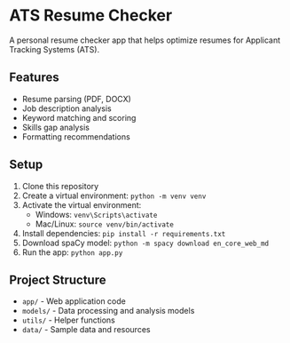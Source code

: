# ATS Resume Checker

A personal resume checker app that helps optimize resumes for Applicant Tracking Systems (ATS).

## Features

- Resume parsing (PDF, DOCX)
- Job description analysis
- Keyword matching and scoring
- Skills gap analysis
- Formatting recommendations

## Setup

1. Clone this repository
2. Create a virtual environment: `python -m venv venv`
3. Activate the virtual environment:
   - Windows: `venv\Scripts\activate`
   - Mac/Linux: `source venv/bin/activate`
4. Install dependencies: `pip install -r requirements.txt`
5. Download spaCy model: `python -m spacy download en_core_web_md`
6. Run the app: `python app.py`

## Project Structure

- `app/` - Web application code
- `models/` - Data processing and analysis models
- `utils/` - Helper functions
- `data/` - Sample data and resources 